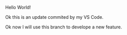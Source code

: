 Hello World!

Ok this is an update commited by my VS Code.

Ok now I will use this branch to develope a new feature.